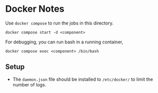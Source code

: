 # Docker Notes

Use `docker compose` to run the jobs in this directory.

```
docker compose start -d <component>
```

For debugging, you can run bash in a running container,

```
docker compose exec <component> /bin/bash
```


## Setup

- The `daemon.json` file should be installed to `/etc/docker/` to limit the
  number of logs.
